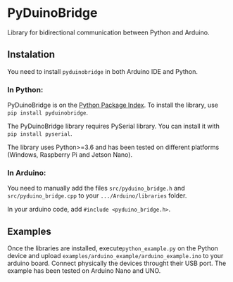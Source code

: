 # PyDuinoBridge
Library for bidirectional communication between Python and Arduino.

## Instalation

You need to install `pyduinobridge` in both Arduino IDE and Python.

### In Python:
PyDuinoBridge is on the [Python Package Index](https://pypi.org/project/pyduinobridge/ "PyDuinoBridge page on PyPI").
To install the library, use `pip install pyduinobridge`.

The PyDuinoBridge library requires PySerial library. You can install it with `pip install pyserial`.

The library uses Python>=3.6 and has been tested on different platforms (Windows, Raspberry Pi and Jetson Nano). 

### In Arduino:

You need to manually add the files `src/pyduino_bridge.h` and `src/pyduino_bridge.cpp` to your `.../Arduino/libraries` folder.

In your arduino code, add `#include <pyduino_bridge.h>`.

## Examples

Once the libraries are installed, execute`python_example.py` on the Python device and upload `examples/arduino_example/arduino_example.ino` to your arduino board. Connect physically the devices throught their USB port. The example has been tested on Arduino Nano and UNO.
